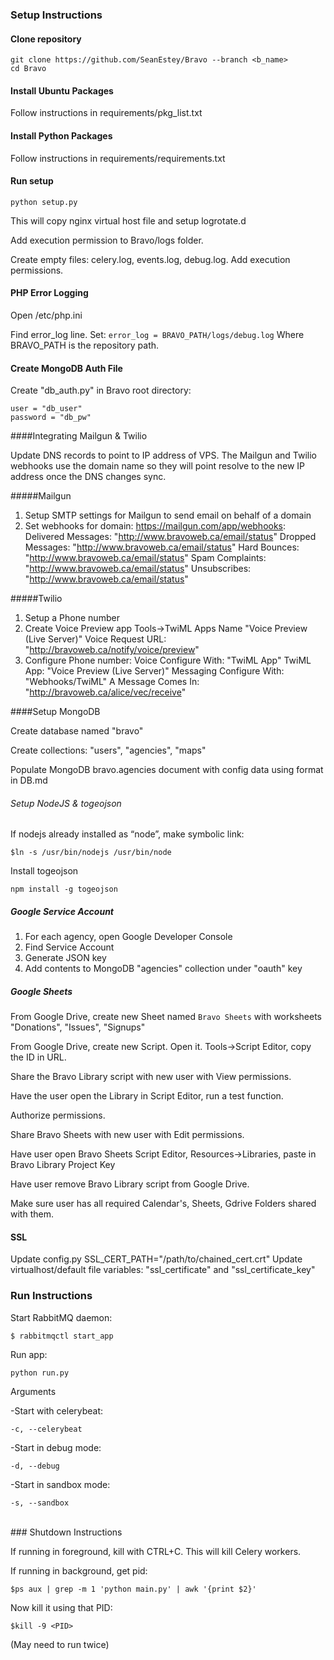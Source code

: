 ### Setup Instructions

#### Clone repository
```
git clone https://github.com/SeanEstey/Bravo --branch <b_name>
cd Bravo
```

#### Install Ubuntu Packages

Follow instructions in requirements/pkg_list.txt

#### Install Python Packages

Follow instructions in requirements/requirements.txt

#### Run setup

`python setup.py`

This will copy nginx virtual host file and setup logrotate.d

Add execution permission to Bravo/logs folder. 

Create empty files: celery.log, events.log, debug.log. Add execution permissions.

#### PHP Error Logging

Open /etc/php.ini

Find error_log line. Set:
`error_log = BRAVO_PATH/logs/debug.log`
Where BRAVO_PATH is the repository path.

#### Create MongoDB Auth File

Create "db_auth.py" in Bravo root directory:
```
user = "db_user"
password = "db_pw"
```

####Integrating Mailgun & Twilio

Update DNS records to point to IP address of VPS.
The Mailgun and Twilio webhooks use the domain name so they will point resolve to the new IP address once the DNS changes sync.

#####Mailgun 

1) Setup SMTP settings for Mailgun to send email on behalf of a domain
2) Set webhooks for domain: https://mailgun.com/app/webhooks:
	Delivered Messages: "http://www.bravoweb.ca/email/status"
	Dropped Messages: "http://www.bravoweb.ca/email/status"
	Hard Bounces: "http://www.bravoweb.ca/email/status"
	Spam Complaints: "http://www.bravoweb.ca/email/status"
	Unsubscribes: "http://www.bravoweb.ca/email/status"

#####Twilio

1) Setup a Phone number
2) Create Voice Preview app
	Tools->TwiML Apps
	Name
		"Voice Preview (Live Server)"
	Voice
		Request URL: "http://bravoweb.ca/notify/voice/preview"
2) Configure Phone number:
	Voice
		Configure With: "TwiML App"
		TwiML App: "Voice Preview (Live Server)"
	Messaging
		Configure With: "Webhooks/TwiML"
		A Message Comes In: "http://bravoweb.ca/alice/vec/receive"

####Setup MongoDB

Create database named "bravo"

Create collections: "users", "agencies", "maps"

Populate MongoDB bravo.agencies document with config data using format in DB.md


###### Setup NodeJS & togeojson

If nodejs already installed as “node”, make symbolic link:
```
$ln -s /usr/bin/nodejs /usr/bin/node
```

Install togeojson
```
npm install -g togeojson
```



##### Google Service Account

1. For each agency, open Google Developer Console
2. Find Service Account
3. Generate JSON key
4. Add contents to MongoDB "agencies" collection under "oauth" key

##### Google Sheets

From Google Drive, create new Sheet named `Bravo Sheets` with worksheets "Donations", "Issues", "Signups"

From Google Drive, create new Script. Open it. Tools->Script Editor, copy the ID in URL.

Share the Bravo Library script with new user with View permissions.

Have the user open the Library in Script Editor, run a test function. 

Authorize permissions.

Share Bravo Sheets with new user with Edit permissions.

Have user open Bravo Sheets Script Editor, Resources->Libraries, paste in Bravo Library Project Key

Have user remove Bravo Library script from Google Drive.

Make sure user has all required Calendar's, Sheets, Gdrive Folders shared with them.

#### SSL

Update config.py SSL_CERT_PATH="/path/to/chained_cert.crt"
Update virtualhost/default file variables: "ssl_certificate" and "ssl_certificate_key"

### Run Instructions

Start RabbitMQ daemon:

`$ rabbitmqctl start_app`

Run app:

`python run.py`

Arguments

-Start with celerybeat:

`-c, --celerybeat` 

-Start in debug mode:

`-d, --debug`

-Start in sandbox mode:

`-s, --sandbox`

<br>
### Shutdown Instructions

If running in foreground, kill with CTRL+C. This will kill Celery workers.

If running in background, get pid:

`$ps aux | grep -m 1 'python main.py' | awk '{print $2}'`

Now kill it using that PID:

`$kill -9 <PID>`

(May need to run twice)
